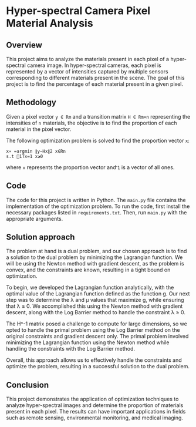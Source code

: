 # Hyper-spectral Camera Pixel Material Analysis

## Overview
This project aims to analyze the materials present in each pixel of a hyper-spectral camera image. In hyper-spectral cameras, each pixel is represented by a vector of intensities captured by multiple sensors corresponding to different materials present in the scene. The goal of this project is to find the percentage of each material present in a given pixel.

## Methodology
Given a pixel vector `y ∈ Rm` and a transition matrix `H ∈ Rm×n` representing the intensities of `n` materials, the objective is to find the proportion of each material in the pixel vector.

The following optimization problem is solved to find the proportion vector `x`:
```
x∗ =argmin ∥y−Hx∥2 x∈Rn
s.t ⃗1Tx=1 x≥0
```
where `x` represents the proportion vector and `⃗1` is a vector of all ones. 

## Code
The code for this project is written in Python. The `main.py` file contains the implementation of the optimization problem. To run the code, first install the necessary packages listed in `requirements.txt`. Then, run `main.py` with the appropriate arguments.

## Solution approach
The problem at hand is a dual problem, and our chosen approach is to find a solution to the dual problem by minimizing the Lagrangian function. We will be using the Newton method with gradient descent, as the problem is convex, and the constraints are known, resulting in a tight bound on optimization. 

To begin, we developed the Lagrangian function analytically, with the optimal value of the Lagrangian function defined as the function g. Our next step was to determine the λ and μ values that maximize g, while ensuring that λ ≥ 0. We accomplished this using the Newton method with gradient descent, along with the Log Barrier method to handle the constraint λ ≥ 0.

The H^-1 matrix posed a challenge to compute for large dimensions, so we opted to handle the primal problem using the Log Barrier method on the original constraints and gradient descent only. The primal problem involved minimizing the Lagrangian function using the Newton method while handling the constraints with the Log Barrier method.

Overall, this approach allows us to effectively handle the constraints and optimize the problem, resulting in a successful solution to the dual problem.

## Conclusion
This project demonstrates the application of optimization techniques to analyze hyper-spectral images and determine the proportion of materials present in each pixel. The results can have important applications in fields such as remote sensing, environmental monitoring, and medical imaging.
